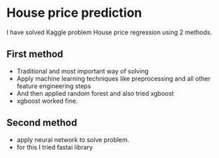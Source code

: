 # House price prediction
I have solved Kaggle problem House price regression using 2 methods.

## First method
- Traditional and most important way of solving
- Apply machine learning techniques like preprocessing and all other feature engineering steps
- And then applied random forest and also tried xgboost
- xgboost worked fine.

## Second method
- apply neural network to solve problem. 
- for this I tried fastai library
